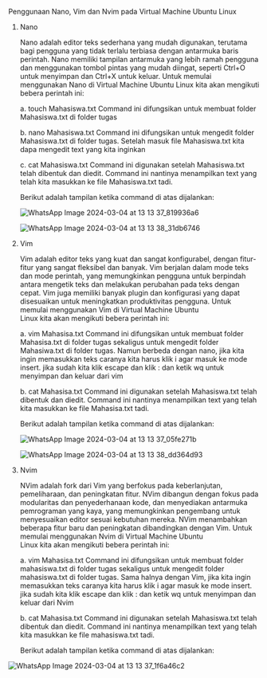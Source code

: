 Penggunaan Nano, Vim dan Nvim pada Virtual Machine Ubuntu Linux

1. Nano
  
   Nano adalah editor teks sederhana yang mudah digunakan, terutama bagi pengguna yang tidak terlalu terbiasa dengan antarmuka baris perintah. Nano memiliki      tampilan antarmuka yang lebih ramah pengguna dan menggunakan tombol pintas yang mudah diingat, seperti Ctrl+O untuk menyimpan dan Ctrl+X untuk keluar. 
   Untuk memulai menggunakan Nano di Virtual Machine Ubuntu Linux kita akan mengikuti bebera perintah ini:

   a. touch Mahasiswa.txt
      Command ini difungsikan untuk membuat folder Mahasiswa.txt di folder tugas
   
   b. nano Mahasiswa.txt
      Command ini difungsikan untuk mengedit folder Mahasiswa.txt di folder tugas. Setelah masuk file Mahasiswa.txt kita dapa mengedit text yang kita              inginkan
   
   c. cat Mahasiswa.txt
      Command ini digunakan setelah Mahasiswa.txt telah dibentuk dan diedit. Command ini nantinya menampilkan text yang telah kita masukkan ke file                Mahasiswa.txt tadi.

   Berikut adalah tampilan ketika command di atas dijalankan:

      ![WhatsApp Image 2024-03-04 at 13 13 37_819936a6](https://github.com/firehooman/Pratikum-Sistem-Operasi/assets/126407683/78600aae-f0b8-4195-97f1-dc4029d8b0c0)

   ![WhatsApp Image 2024-03-04 at 13 13 38_31db6746](https://github.com/firehooman/Pratikum-Sistem-Operasi/assets/126407683/0301422f-b6db-4586-87c3-0ab1b054e9ff)   

3. Vim

   Vim adalah editor teks yang kuat dan sangat konfigurabel, dengan fitur-fitur yang sangat fleksibel dan banyak. Vim berjalan dalam mode teks dan mode         perintah, yang memungkinkan pengguna untuk berpindah antara mengetik teks dan melakukan perubahan pada teks dengan cepat. Vim juga memiliki banyak           plugin dan konfigurasi yang dapat disesuaikan untuk meningkatkan produktivitas pengguna. Untuk memulai menggunakan Vim di Virtual Machine Ubuntu   
   Linux kita akan mengikuti bebera perintah ini:

   a. vim Mahasisa.txt
      Command ini difungsikan untuk membuat folder Mahasisa.txt di folder tugas sekaligus untuk mengedit folder Mahasiwa.txt di folder tugas. Namun berbeda        dengan nano, jika kita ingin memasukkan teks caranya kita harus klik i agar masuk ke mode insert. jika sudah kita klik escape dan klik : dan ketik wq        untuk menyimpan dan keluar dari vim
   
   b. cat Mahasisa.txt
      Command ini digunakan setelah Mahasiswa.txt telah dibentuk dan diedit. Command ini nantinya menampilkan text yang telah kita masukkan ke file                Mahasisa.txt tadi.

   Berikut adalah tampilan ketika command di atas dijalankan:

    ![WhatsApp Image 2024-03-04 at 13 13 37_05fe271b](https://github.com/firehooman/Pratikum-Sistem-Operasi/assets/126407683/79ec9f9f-69ce-41b7-a31b-764316fbab5c)

   ![WhatsApp Image 2024-03-04 at 13 13 38_dd364d93](https://github.com/firehooman/Pratikum-Sistem-Operasi/assets/126407683/a4c6f34d-9f53-48b0-962e-1c3b2c379579)

5. Nvim

   NVim adalah fork dari Vim yang berfokus pada keberlanjutan, pemeliharaan, dan peningkatan fitur. NVim dibangun dengan fokus pada modularitas dan             penyederhanaan kode, dan menyediakan antarmuka pemrograman yang kaya, yang memungkinkan pengembang untuk menyesuaikan editor sesuai kebutuhan mereka.        NVim menambahkan beberapa fitur baru dan peningkatan dibandingkan dengan Vim. Untuk memulai menggunakan Nvim di Virtual Machine Ubuntu   
   Linux kita akan mengikuti bebera perintah ini:

   a. vim Mahasisa.txt
      Command ini difungsikan untuk membuat folder mahasiswa.txt di folder tugas sekaligus untuk mengedit folder mahasiswa.txt di folder tugas. Sama halnya        dengan Vim, jika kita ingin memasukkan teks caranya kita harus klik i agar masuk ke mode insert. jika sudah kita klik escape dan klik : dan ketik wq         untuk menyimpan dan keluar dari Nvim
   
   b. cat Mahasisa.txt
      Command ini digunakan setelah Mahasiswa.txt telah dibentuk dan diedit. Command ini nantinya menampilkan text yang telah kita masukkan ke file                mahasiswa.txt tadi.

   Berikut adalah tampilan ketika command di atas dijalankan:
   
  ![WhatsApp Image 2024-03-04 at 13 13 37_1f6a46c2](https://github.com/firehooman/Pratikum-Sistem-Operasi/assets/126407683/e2170d1a-7862-4643-8110-2b4cb2373204)


